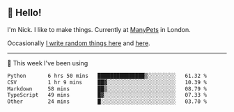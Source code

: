 ## 👋 Hello! 

I'm Nick. I like to make things. Currently at [ManyPets](https://manypets.com) in London.

Occasionally [I write random things here](https://nicksnell.com) and [here](https://twitter.com/nicksnell).

-------

🚀 This week I've been using

<!--START_SECTION:waka-->

```txt
Python       6 hrs 50 mins   ███████████████▒░░░░░░░░░   61.32 %
CSV          1 hr 9 mins     ██▓░░░░░░░░░░░░░░░░░░░░░░   10.39 %
Markdown     58 mins         ██▒░░░░░░░░░░░░░░░░░░░░░░   08.79 %
TypeScript   49 mins         █▓░░░░░░░░░░░░░░░░░░░░░░░   07.33 %
Other        24 mins         █░░░░░░░░░░░░░░░░░░░░░░░░   03.70 %
```

<!--END_SECTION:waka-->
